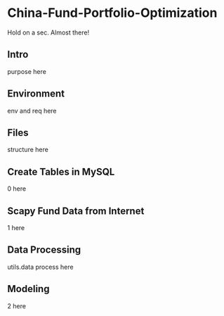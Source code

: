 # China-Fund-Portfolio-Optimization
 Hold on a sec.  Almost there!
## Intro
purpose here 
## Environment
env  and req here
## Files
structure here
## Create Tables in MySQL
0 here
## Scapy Fund Data from Internet 
1 here
## Data Processing
utils.data process here
## Modeling
2 here
